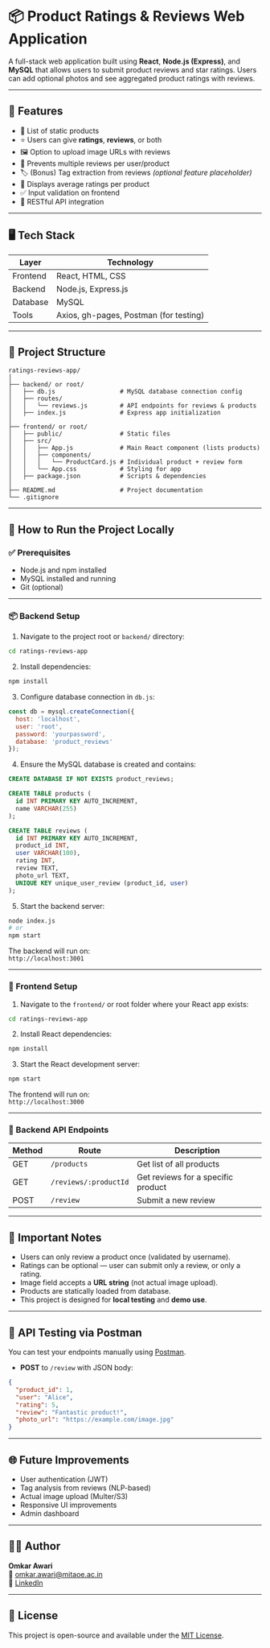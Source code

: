 
# 📦 Product Ratings & Reviews Web Application

A full-stack web application built using **React**, **Node.js (Express)**, and **MySQL** that allows users to submit product reviews and star ratings. Users can add optional photos and see aggregated product ratings with reviews.

---

## 🚀 Features

- 📄 List of static products
- ⭐ Users can give **ratings**, **reviews**, or both
- 🖼️ Option to upload image URLs with reviews
- 🧠 Prevents multiple reviews per user/product
- 🏷️ (Bonus) Tag extraction from reviews *(optional feature placeholder)*
- 🧮 Displays average ratings per product
- ✅ Input validation on frontend
- 🔗 RESTful API integration

---

## 🖥️ Tech Stack

| Layer      | Technology           |
|------------|----------------------|
| Frontend   | React, HTML, CSS     |
| Backend    | Node.js, Express.js  |
| Database   | MySQL                |
| Tools      | Axios, gh-pages, Postman (for testing) |

---

## 📁 Project Structure

```
ratings-reviews-app/
│
├── backend/ or root/
│   ├── db.js                  # MySQL database connection config
│   ├── routes/
│   │   └── reviews.js         # API endpoints for reviews & products
│   ├── index.js               # Express app initialization
│
├── frontend/ or root/
│   ├── public/                # Static files
│   ├── src/
│   │   ├── App.js             # Main React component (lists products)
│   │   ├── components/
│   │   │   └── ProductCard.js # Individual product + review form
│   │   └── App.css            # Styling for app
│   ├── package.json           # Scripts & dependencies
│
├── README.md                  # Project documentation
└── .gitignore
```

---

## 🔧 How to Run the Project Locally

### ✅ Prerequisites

- Node.js and npm installed
- MySQL installed and running
- Git (optional)

---

### 📦 Backend Setup

1. Navigate to the project root or `backend/` directory:

```bash
cd ratings-reviews-app
```

2. Install dependencies:

```bash
npm install
```

3. Configure database connection in `db.js`:

```js
const db = mysql.createConnection({
  host: 'localhost',
  user: 'root',
  password: 'yourpassword',
  database: 'product_reviews'
});
```

4. Ensure the MySQL database is created and contains:

```sql
CREATE DATABASE IF NOT EXISTS product_reviews;

CREATE TABLE products (
  id INT PRIMARY KEY AUTO_INCREMENT,
  name VARCHAR(255)
);

CREATE TABLE reviews (
  id INT PRIMARY KEY AUTO_INCREMENT,
  product_id INT,
  user VARCHAR(100),
  rating INT,
  review TEXT,
  photo_url TEXT,
  UNIQUE KEY unique_user_review (product_id, user)
);
```

5. Start the backend server:

```bash
node index.js
# or
npm start
```

The backend will run on:  
`http://localhost:3001`

---

### 🎨 Frontend Setup

1. Navigate to the `frontend/` or root folder where your React app exists:

```bash
cd ratings-reviews-app
```

2. Install React dependencies:

```bash
npm install
```

3. Start the React development server:

```bash
npm start
```

The frontend will run on:  
`http://localhost:3000`

---

### 🔗 Backend API Endpoints

| Method | Route                     | Description                         |
|--------|---------------------------|-------------------------------------|
| GET    | `/products`               | Get list of all products            |
| GET    | `/reviews/:productId`     | Get reviews for a specific product  |
| POST   | `/review`                 | Submit a new review                 |

---

## 📌 Important Notes

- Users can only review a product once (validated by username).
- Ratings can be optional — user can submit only a review, or only a rating.
- Image field accepts a **URL string** (not actual image upload).
- Products are statically loaded from database.
- This project is designed for **local testing** and **demo use**.

---

## 🧪 API Testing via Postman

You can test your endpoints manually using [Postman](https://www.postman.com/).

- **POST** to `/review` with JSON body:
```json
{
  "product_id": 1,
  "user": "Alice",
  "rating": 5,
  "review": "Fantastic product!",
  "photo_url": "https://example.com/image.jpg"
}
```
---

## 🌐 Future Improvements

- User authentication (JWT)
- Tag analysis from reviews (NLP-based)
- Actual image upload (Multer/S3)
- Responsive UI improvements
- Admin dashboard

---

## 🧑‍💻 Author

**Omkar Awari**  
📧 omkar.awari@mitaoe.ac.in  
🔗 [LinkedIn](https://www.linkedin.com/in/omkar-awari-9396a223a/)

---

## 📜 License

This project is open-source and available under the [MIT License](LICENSE).
